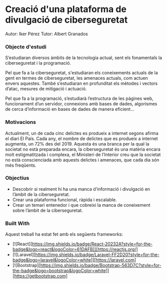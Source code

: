 
# Creació d'una plataforma de divulgació de ciberseguretat
Autor: Iker Pérez
Tutor: Albert Granados

### Objecte d'estudi
S’estudiaran diversos àmbits de la tecnologia actual, sent els fonamentals la ciberseguretat i la programació.

Pel que fa a la ciberseguretat, s'estudiaran els coneixements actuals de la gent en termes de ciberseguretat, les amenaces actuals, com actuen envers aquestes. També s’estudiaran en profunditat els mètodes i vectors d’atac, mesures de mitigació i actuació.

Pel que fa a la programació, s’estudiarà l’estructura de les pàgines web, funcionament d’un servidor, connexions amb bases de dades, algorismes de cerca d’informació en bases de dades de manera eficient…

### Motivacions
Actualment, un de cada cinc delictes es produeix a internet segons afirma el diari El País. Cada any, el nombre de delictes que es produeix a internet augmenta, un 72% des del 2019. Aquesta és una branca per la qual la societat no està preparada encara, la ciberseguretat és una matèria encara molt estigmatitzada i complexa, el Ministeri de l’Interior creu que la societat no està conscienciada amb aquests delictes i amenaces, que cada dia són més freqüents.

### Objectius
-   Descobrir si realment hi ha una manca d’informació i divulgació en l’àmbit de la ciberseguretat.
-   Crear una plataforma funcional, ràpida i escalable.
-   Crear un temari entenedor i que cobreixi la manca de coneixement sobre l’àmbit de la ciberseguretat.

### Built With

Aquest treball ha estat fet amb els següents frameworks:

* [![React][https://img.shields.io/badge/React-20232A?style=for-the-badge&logo=react&logoColor=61DAFB]][https://reactjs.org/]
* [![Laravel][https://img.shields.io/badge/Laravel-FF2D20?style=for-the-badge&logo=laravel&logoColor=white]][https://laravel.com]
* [![Bootstrap][https://img.shields.io/badge/Bootstrap-563D7C?style=for-the-badge&logo=bootstrap&logoColor=white]][https://getbootstrap.com]

